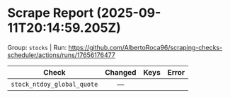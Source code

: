 # Scrape Report (2025-09-11T20:14:59.205Z)

Group: `stocks`  |  Run: https://github.com/AlbertoRoca96/scraping-checks-scheduler/actions/runs/17656176477

| Check | Changed | Keys | Error |
|---|:---:|:--|:--|
| `stock_ntdoy_global_quote` | — |  |  |
